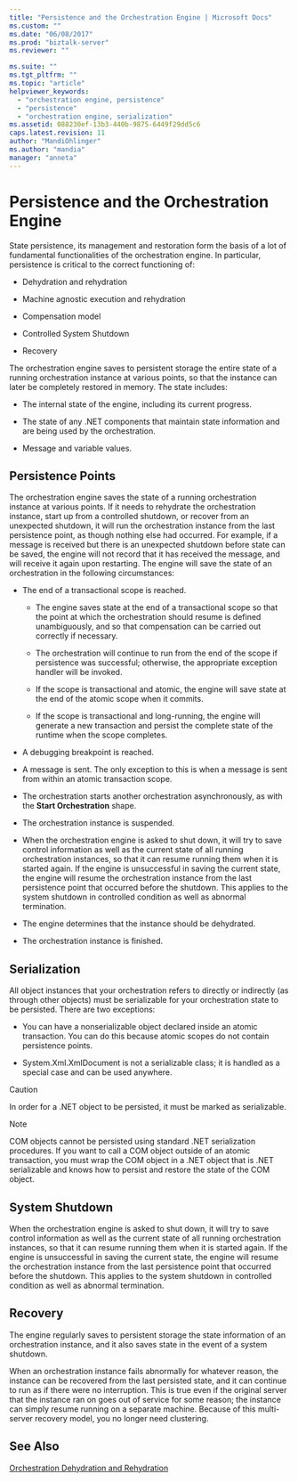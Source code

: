 ```yaml
---
title: "Persistence and the Orchestration Engine | Microsoft Docs"
ms.custom: ""
ms.date: "06/08/2017"
ms.prod: "biztalk-server"
ms.reviewer: ""

ms.suite: ""
ms.tgt_pltfrm: ""
ms.topic: "article"
helpviewer_keywords: 
  - "orchestration engine, persistence"
  - "persistence"
  - "orchestration engine, serialization"
ms.assetid: 088230ef-13b3-440b-9875-6449f29dd5c6
caps.latest.revision: 11
author: "MandiOhlinger"
ms.author: "mandia"
manager: "anneta"
---
```

# Persistence and the Orchestration Engine
State persistence, its management and restoration form the basis of a lot of fundamental functionalities of the orchestration engine. In particular, persistence is critical to the correct functioning of:  
  
-   Dehydration and rehydration  
  
-   Machine agnostic execution and rehydration  
  
-   Compensation model  
  
-   Controlled System Shutdown  
  
-   Recovery  
  
 The orchestration engine saves to persistent storage the entire state of a running orchestration instance at various points, so that the instance can later be completely restored in memory. The state includes:  
  
-   The internal state of the engine, including its current progress.  
  
-   The state of any .NET components that maintain state information and are being used by the orchestration.  
  
-   Message and variable values.  
  
## Persistence Points  
 The orchestration engine saves the state of a running orchestration instance at various points. If it needs to rehydrate the orchestration instance, start up from a controlled shutdown, or recover from an unexpected shutdown, it will run the orchestration instance from the last persistence point, as though nothing else had occurred. For example, if a message is received but there is an unexpected shutdown before state can be saved, the engine will not record that it has received the message, and will receive it again upon restarting. The engine will save the state of an orchestration in the following circumstances:  
  
-   The end of a transactional scope is reached.  
  
    -   The engine saves state at the end of a transactional scope so that the point at which the orchestration should resume is defined unambiguously, and so that compensation can be carried out correctly if necessary.  
  
    -   The orchestration will continue to run from the end of the scope if persistence was successful; otherwise, the appropriate exception handler will be invoked.  
  
    -   If the scope is transactional and atomic, the engine will save state at the end of the atomic scope when it commits.  
  
    -   If the scope is transactional and long-running, the engine will generate a new transaction and persist the complete state of the runtime when the scope completes.  
  
-   A debugging breakpoint is reached.  
  
-   A message is sent. The only exception to this is when a message is sent from within an atomic transaction scope.  
  
-   The orchestration starts another orchestration asynchronously, as with the **Start Orchestration** shape.  
  
-   The orchestration instance is suspended.  
  
-   When the orchestration engine is asked to shut down, it will try to save control information as well as the current state of all running orchestration instances, so that it can resume running them when it is started again. If the engine is unsuccessful in saving the current state, the engine will resume the orchestration instance from the last persistence point that occurred before the shutdown. This applies to the system shutdown in controlled condition as well as abnormal termination.  
  
-   The engine determines that the instance should be dehydrated.  
  
-   The orchestration instance is finished.  
  
## Serialization  
 All object instances that your orchestration refers to directly or indirectly (as through other objects) must be serializable for your orchestration state to be persisted. There are two exceptions:  
  
-   You can have a nonserializable object declared inside an atomic transaction. You can do this because atomic scopes do not contain persistence points.  
  
-   System.Xml.XmlDocument is not a serializable class; it is handled as a special case and can be used anywhere.  
  
> [!CAUTION]
>  In order for a .NET object to be persisted, it must be marked as serializable.  
  
> [!NOTE]
>  COM objects cannot be persisted using standard .NET serialization procedures. If you want to call a COM object outside of an atomic transaction, you must wrap the COM object in a .NET object that is .NET serializable and knows how to persist and restore the state of the COM object.  
  
## System Shutdown  
 When the orchestration engine is asked to shut down, it will try to save control information as well as the current state of all running orchestration instances, so that it can resume running them when it is started again. If the engine is unsuccessful in saving the current state, the engine will resume the orchestration instance from the last persistence point that occurred before the shutdown. This applies to the system shutdown in controlled condition as well as abnormal termination.  
  
## Recovery  
 The engine regularly saves to persistent storage the state information of an orchestration instance, and it also saves state in the event of a system shutdown.  
  
 When an orchestration instance fails abnormally for whatever reason, the instance can be recovered from the last persisted state, and it can continue to run as if there were no interruption. This is true even if the original server that the instance ran on goes out of service for some reason; the instance can simply resume running on a separate machine. Because of this multi-server recovery model, you no longer need clustering.  
  
## See Also  
 [Orchestration Dehydration and Rehydration](../core/orchestration-dehydration-and-rehydration.md)
